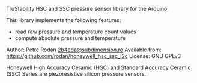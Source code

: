 
  TruStability HSC and SSC pressure sensor library for the Arduino.

  This library implements the following features:

   - read raw pressure and temperature count values
   - compute absolute pressure and temperature

  Author:          Petre Rodan <2b4eda@subdimension.ro>
  Available from:  https://github.com/rodan/honeywell_hsc_ssc_i2c
  License:         GNU GPLv3

  Honeywell High Accuracy Ceramic (HSC) and Standard Accuracy Ceramic 
  (SSC) Series are piezoresistive silicon pressure sensors.
